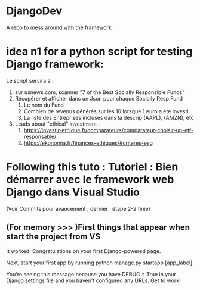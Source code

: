# DjangoDev
A repo to mess around with the framework

# idea n1 for a python script for testing Django framework:
Le script servira à :
1. sur usnews.com, scanner "7 of the Best Socially Responsible Funds"
2. Récupérer et afficher dans un Json pour chaque Socially Resp Fund 
    1. Le nom du Fund
    2. Combien de revenus générés sur les 10 lorsque 1 euro a été investi
    3. La liste des Entreprises incluses dans la descrip (AAPL), (AMZN), etc
3. Leads about "ethical" investment :
    1. https://investir-ethique.fr/comparateurs/comparateur-choisir-un-etf-responsable/
    2. https://ekonomia.fr/finances-ethiques/#criteres-esg

# Following this tuto : Tutoriel : Bien démarrer avec le framework web Django dans Visual Studio
(Voir Commits pour avancement ; dernier : étape 2-2 finie)
## (For memory >>> )First things that appear when start the project from VS
It worked!
Congratulations on your first Django-powered page.

Next, start your first app by running python manage.py startapp [app_label].

You're seeing this message because you have DEBUG = True in your Django settings file and you haven't configured any URLs. Get to work!
